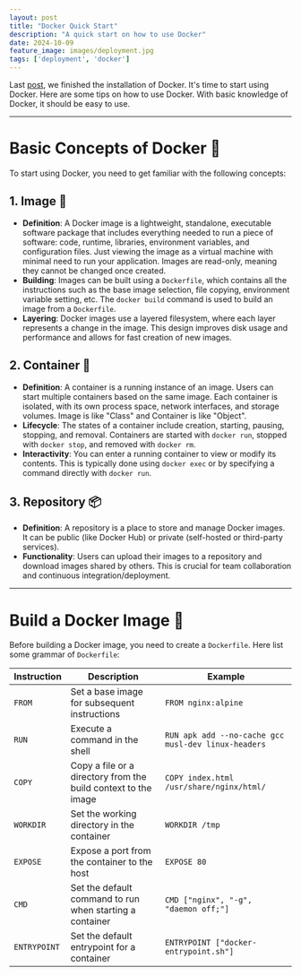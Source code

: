 ```yaml
---
layout: post
title: "Docker Quick Start"
description: "A quick start on how to use Docker"
date: 2024-10-09
feature_image: images/deployment.jpg
tags: ['deployment', 'docker']
---
```


Last [post](https://huruilizhen.github.io/Docker-Setup), we finished the installation of Docker. It's time to start using Docker. Here are some tips on how to use Docker. With basic knowledge of Docker, it should be easy to use. 

<!--more-->  

---

# Basic Concepts of Docker 🐳

To start using Docker, you need to get familiar with the following concepts:


## 1. Image 📀

- **Definition**: A Docker image is a lightweight, standalone, executable software package that includes everything needed to run a piece of software: code, runtime, libraries, environment variables, and configuration files. Just viewing the image as a virtual machine with minimal need to run your application. Images are read-only, meaning they cannot be changed once created. 
- **Building**: Images can be built using a `Dockerfile`, which contains all the instructions such as the base image selection, file copying, environment variable setting, etc. The `docker build` command is used to build an image from a `Dockerfile`.
- **Layering**: Docker images use a layered filesystem, where each layer represents a change in the image. This design improves disk usage and performance and allows for fast creation of new images.

## 2. Container 🫙

- **Definition**: A container is a running instance of an image. Users can start multiple containers based on the same image. Each container is isolated, with its own process space, network interfaces, and storage volumes. Image is like "Class" and Container is like "Object".
- **Lifecycle**: The states of a container include creation, starting, pausing, stopping, and removal. Containers are started with `docker run`, stopped with `docker stop`, and removed with `docker rm`.
- **Interactivity**: You can enter a running container to view or modify its contents. This is typically done using `docker exec` or by specifying a command directly with `docker run`.

## 3. Repository 📦

- **Definition**: A repository is a place to store and manage Docker images. It can be public (like Docker Hub) or private (self-hosted or third-party services).
- **Functionality**: Users can upload their images to a repository and download images shared by others. This is crucial for team collaboration and continuous integration/deployment.

---

# Build a Docker Image 🐳

Before building a Docker image, you need to create a `Dockerfile`. Here list some grammar of `Dockerfile`:

| Instruction  | Description                                                    | Example                                             |
| ------------ | -------------------------------------------------------------- | --------------------------------------------------- |
| `FROM`       | Set a base image for subsequent instructions                   | `FROM nginx:alpine`                                 |
| `RUN`        | Execute a command in the shell                                 | `RUN apk add --no-cache gcc musl-dev linux-headers` |
| `COPY`       | Copy a file or a directory from the build context to the image | `COPY index.html /usr/share/nginx/html/`            |
| `WORKDIR`    | Set the working directory in the container                     | `WORKDIR /tmp`                                      |
| `EXPOSE`     | Expose a port from the container to the host                   | `EXPOSE 80`                                         |
| `CMD`        | Set the default command to run when starting a container       | `CMD ["nginx", "-g", "daemon off;"]`                |
| `ENTRYPOINT` | Set the default entrypoint for a container                     | `ENTRYPOINT ["docker-entrypoint.sh"]`               |
